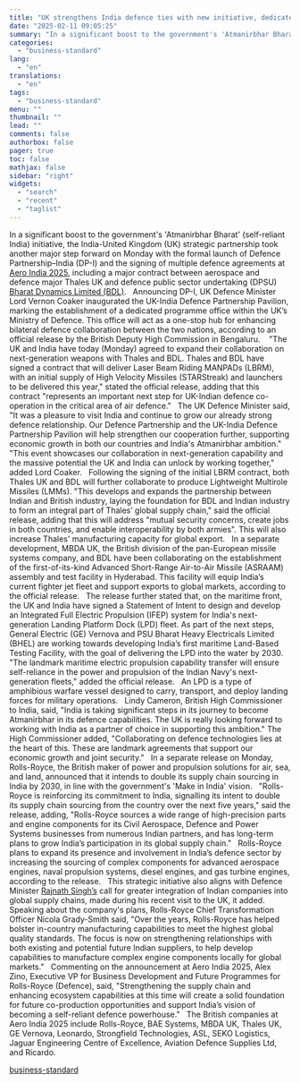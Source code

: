 ```yaml
---
title: "UK strengthens India defence ties with new initiative, dedicated MoD office"
date: "2025-02-11 09:05:25"
summary: "In a significant boost to the government's 'Atmanirbhar Bharat' (self-reliant India) initiative, the India-United Kingdom (UK) strategic partnership took another major step forward on Monday with the formal launch of Defence Partnership–India (DP-I) and the signing of multiple defence agreements at Aero India 2025, including a major contract between aerospace..."
categories:
  - "business-standard"
lang:
  - "en"
translations:
  - "en"
tags:
  - "business-standard"
menu: ""
thumbnail: ""
lead: ""
comments: false
authorbox: false
pager: true
toc: false
mathjax: false
sidebar: "right"
widgets:
  - "search"
  - "recent"
  - "taglist"
---
```


In a significant boost to the government's 'Atmanirbhar Bharat' (self-reliant India) initiative, the India-United Kingdom (UK) strategic partnership took another major step forward on Monday with the formal launch of Defence Partnership–India (DP-I) and the signing of multiple defence agreements at [Aero India 2025](https://www.business-standard.com/about/what-is-aero-india), including a major contract between aerospace and defence major Thales UK and defence public sector undertaking (DPSU) [Bharat Dynamics Limited (BDL)](https://www.business-standard.com/markets/bharat-dynamics-ltd-share-price-17540.html).
 
Announcing DP-I, UK Defence Minister Lord Vernon Coaker inaugurated the UK-India Defence Partnership Pavilion, marking the establishment of a dedicated programme office within the UK’s Ministry of Defence. This office will act as a one-stop hub for enhancing bilateral defence collaboration between the two nations, according to an official release by the British Deputy High Commission in Bengaluru. 
 
"The UK and India have today (Monday) agreed to expand their collaboration on next-generation weapons with Thales and BDL. Thales and BDL have signed a contract that will deliver Laser Beam Riding MANPADs (LBRM), with an initial supply of High Velocity Missiles (STARStreak) and launchers to be delivered this year," stated the official release, adding that this contract "represents an important next step for UK-Indian defence co-operation in the critical area of air defence."
 
The UK Defence Minister said, "It was a pleasure to visit India and continue to grow our already strong defence relationship. Our Defence Partnership and the UK-India Defence Partnership Pavilion will help strengthen our cooperation further, supporting economic growth in both our countries and India's Atmanirbhar ambition."
 
"This event showcases our collaboration in next-generation capability and the massive potential the UK and India can unlock by working together," added Lord Coaker.
 
Following the signing of the initial LBRM contract, both Thales UK and BDL will further collaborate to produce Lightweight Multirole Missiles (LMMs). "This develops and expands the partnership between Indian and British industry, laying the foundation for BDL and Indian industry to form an integral part of Thales’ global supply chain," said the official release, adding that this will address "mutual security concerns, create jobs in both countries, and enable interoperability by both armies". This will also increase Thales' manufacturing capacity for global export.
 
In a separate development, MBDA UK, the British division of the pan-European missile systems company, and BDL have been collaborating on the establishment of the first-of-its-kind Advanced Short-Range Air-to-Air Missile (ASRAAM) assembly and test facility in Hyderabad. This facility will equip India’s current fighter jet fleet and support exports to global markets, according to the official release.
 
The release further stated that, on the maritime front, the UK and India have signed a Statement of Intent to design and develop an Integrated Full Electric Propulsion (IFEP) system for India's next-generation Landing Platform Dock (LPD) fleet. As part of the next steps, General Electric (GE) Vernova and PSU Bharat Heavy Electricals Limited (BHEL) are working towards developing India’s first maritime Land-Based Testing Facility, with the goal of delivering the LPD into the water by 2030. "The landmark maritime electric propulsion capability transfer will ensure self-reliance in the power and propulsion of the Indian Navy's next-generation fleets," added the official release.
 
An LPD is a type of amphibious warfare vessel designed to carry, transport, and deploy landing forces for military operations.
 
Lindy Cameron, British High Commissioner to India, said, "India is taking significant steps in its journey to become Atmanirbhar in its defence capabilities. The UK is really looking forward to working with India as a partner of choice in supporting this ambition." The High Commissioner added, "Collaborating on defence technologies lies at the heart of this. These are landmark agreements that support our economic growth and joint security."
 
In a separate release on Monday, Rolls-Royce, the British maker of power and propulsion solutions for air, sea, and land, announced that it intends to double its supply chain sourcing in India by 2030, in line with the government's 'Make in India' vision.
 
"Rolls-Royce is reinforcing its commitment to India, signalling its intent to double its supply chain sourcing from the country over the next five years," said the release, adding, "Rolls-Royce sources a wide range of high-precision parts and engine components for its Civil Aerospace, Defence and Power Systems businesses from numerous Indian partners, and has long-term plans to grow India’s participation in its global supply chain."
 
Rolls-Royce plans to expand its presence and involvement in India’s defence sector by increasing the sourcing of complex components for advanced aerospace engines, naval propulsion systems, diesel engines, and gas turbine engines, according to the release.
 
This strategic initiative also aligns with Defence Minister [Rajnath Singh’s](https://www.business-standard.com/about/who-is-rajnath-singh) call for greater integration of Indian companies into global supply chains, made during his recent visit to the UK, it added.
 
Speaking about the company's plans, Rolls-Royce Chief Transformation Officer Nicola Grady-Smith said, "Over the years, Rolls-Royce has helped bolster in-country manufacturing capabilities to meet the highest global quality standards. The focus is now on strengthening relationships with both existing and potential future Indian suppliers, to help develop capabilities to manufacture complex engine components locally for global markets."
 
Commenting on the announcement at Aero India 2025, Alex Zino, Executive VP for Business Development and Future Programmes for Rolls-Royce (Defence), said, "Strengthening the supply chain and enhancing ecosystem capabilities at this time will create a solid foundation for future co-production opportunities and support India’s vision of becoming a self-reliant defence powerhouse."
 
The British companies at Aero India 2025 include Rolls-Royce, BAE Systems, MBDA UK, Thales UK, GE Vernova, Leonardo, Strongfield Technologies, ASL, SEKO Logistics, Jaguar Engineering Centre of Excellence, Aviation Defence Supplies Ltd, and Ricardo.

[business-standard](https://www.business-standard.com/external-affairs-defence-security/news/uk-strengthens-india-defence-ties-with-new-initiative-dedicated-mod-office-125021100093_1.html)
